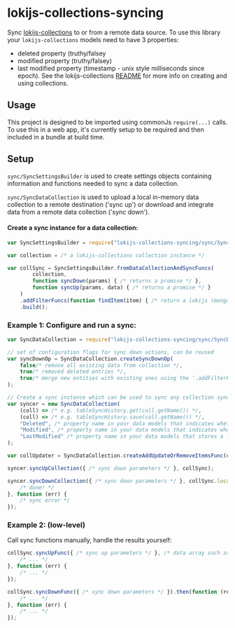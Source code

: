 lokijs-collections-syncing
==============

Sync [lokijs-collections](https://github.com/TeamworkGuy2/lokijs-collections) to or from a remote data source.
To use this library your `lokijs-collections` models need to have 3 properties:
* deleted property (truthy/falsey
* modified property (truthy/falsey)
* last modified property (timestamp - unix style milliseconds since epoch).
See the lokijs-collections [README](https://github.com/TeamworkGuy2/lokijs-collections/blob/master/README.md) for more info on creating and using collections.

## Usage
This project is designed to be imported using commonJs `require(...)` calls. To use this in a web app, it's currently setup to be required and then included in a bundle at build time.

## Setup
`sync/SyncSettingsBuilder` is used to create settings objects containing information and functions needed to sync a data collection.

`sync/SyncDataCollection` is used to upload a local in-memory data collection to a remote destination ('sync up') or download and integrate data from a remote data collection ('sync down').


#### Create a sync instance for a data collection:
```ts
var SyncSettingsBuilder = require("lokijs-collections-syncing/sync/SyncSettingsBuilder");

var collection = /* a lokijs-collections collection instance */

var collSync = SyncSettingsBuilder.fromDataCollectionAndSyncFuncs(
		collection,
		function syncDown(params) { /* returns a promise */ },
		function syncUp(params, data) { /* returns a promise */ }
	)
	.addFilterFuncs(function findItem(item) { /* return a lokijs (mongoDB) style query object */ })
	.build();
```


### Example 1: Configure and run a sync:
```ts
var SyncDataCollection = require("lokijs-collections-syncing/sync/SyncDataCollection");

// set of configuration flags for sync down actions, can be reused
var syncDownOp = SyncDataCollection.createSyncDownOp(
	false/* remove all existing data from collection */,
	true/* removed deleted entries */,
	true/* merge new entities with existing ones using the '.addFilterFuncs()' func to match entities */
);

// Create a sync instance which can be used to sync any collection sync instance up or down
var syncer = new SyncDataCollection(
	(coll) => /* e.g. tableSyncHistory.get(coll.getName()) */,
	(coll) => /* e.g. tableSyncHistory.save(coll.getName()) */,
	"Deleted", /* property name in your data models that indicates whether an entity is deleted */
	"Modified", /* property name in your data models that indicates whether an entity has been modified since the last sync */
	"LastModified" /* property name in your data models that stores a last modified timestamps*/
);

var collUpdater = SyncDataCollection.createAddUpdateOrRemoveItemsFunc(collSync, "Deleted", syncDownOp);

syncer.syncUpCollection({ /* sync down parameters */ }, collSync);

syncer.syncDownCollection({ /* sync down parameters */ }, collSync.localCollection, collSync.syncDownFunc, collUpdater).then(function () {
	/* done! */
}, function (err) {
	/* sync error */
});
```


### Example 2: (low-level)
Call sync functions manually, handle the results yourself:

```ts
collSync.syncUpFunc({ /* sync up parameters */ }, /* data array such as collection.data() */).then(function (results) {
	/* ... */
}, function (err) {
	/* ... */
});

collSync.syncDownFunc({ /* sync down parameters */ }).then(function (results) {
	/* ... */
}, function (err) {
	/* ... */
});
```
